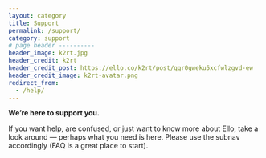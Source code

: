```yaml
---
layout: category
title: Support
permalink: /support/
category: support
# page header ----------
header_image: k2rt.jpg
header_credit: k2rt
header_credit_post: https://ello.co/k2rt/post/qqr0gweku5xcfwlzgvd-ew
header_credit_image: k2rt-avatar.png
redirect_from:
  - /help/
---
```


**We’re here to support you.** 

If you want help, are confused, or just want to know more about Ello, take a look around — perhaps what you need is here. Please use the subnav accordingly (FAQ is a great place to start).
